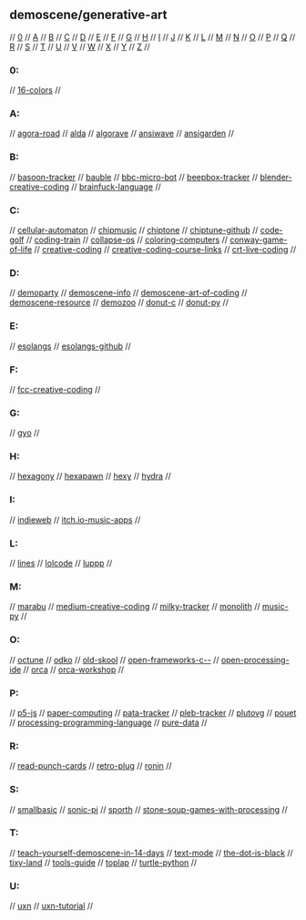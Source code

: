 ## demoscene/generative-art

// [0](#0) // [A](#a) // [B](#b) // [C](#c) // [D](#d) // [E](#e) // [F](#f) // [G](#g)
// [H](#h) // [I](#i) // [J](#j) // [K](#k) // [L](#l) // [M](#m) // [N](#n) // [O](#o)
// [P](#p) // [Q](#q) // [R](#r) // [S](#s) // [T](#t) // [U](#u) // [V](#v) // [W](#w)
// [X](#x) // [Y](#y) // [Z](#z) //

### 0:
// [16-colors](https://16colo.rs/)
//

### A:
// [agora-road](https://agoraroad.com/)
// [alda](https://github.com/alda-lang/alda)
// [algorave](https://algorave.com/)
// [ansiwave](https://ansiwave.net/)
// [ansigarden](https://www.ansigarden.com/#all)
//

### B:
// [basoon-tracker](https://www.stef.be/bassoontracker/)
// [bauble](https://github.com/ianthehenry/bauble)
// [bbc-micro-bot](https://www.bbcmicrobot.com/)
// [beepbox-tracker](https://beepbox.co)
// [blender-creative-coding](https://tabreturn.github.io/code/blender/python/2020/06/06/a_quick_intro_to_blender_creative_coding-part_1_of_3.html)
// [brainfuck-language](https://gist.github.com/roachhd/dce54bec8ba55fb17d3a)
//

### C:
// [cellular-automaton](https://pypi.org/project/cellular-automaton/)
// [chipmusic](https://chipmusic.org/)
// [chiptone](https://sfbgames.itch.io/chiptone)
// [chiptune-github](https://github.com/topics/chiptune)
// [code-golf](https://github.com/topics/code-golf)
// [coding-train](https://thecodingtrain.com)
// [collapse-os](https://collapseos.org/)
// [coloring-computers](https://ipfs.io/ipfs/QmYz7DPRWypGQcbAHr7Mi8EKB6ntSPsEnUsCXbAhBiHQZP/)
// [conway-game-of-life](https://www.youtube.com/watch?v=xP5-iIeKXE8&t=89s)
// [creative-coding](https://www.iquilezles.org)
// [creative-coding-course-links](https://www.reddit.com/r/creativecoding/comments/2ijcpc/is_there_any_free_online_course_on_creative_coding/)
// [crt-live-coding](https://github.com/Swordfish90/crt-live-coding)
//

### D:
// [demoparty](https://www.demoparty.net/)
// [demoscene-info](https://www.demoscene.info/)
// [demoscene-art-of-coding](http://demoscene-the-art-of-coding.net/)
// [demoscene-resource](http://www.pouet.net/index.php)
// [demozoo](https://demozoo.org/)
// [donut-c](https://www.a1k0n.net/2011/07/20/donut-math.html)
// [donut-py](https://github.com/RandomThings23/donut)
//

### E:
// [esolangs](https://esolangs.org/wiki/Esoteric_programming_language)
// [esolangs-github](https://github.com/topics/esoteric-language)
//

### F:
// [fcc-creative-coding](https://www.freecodecamp.org/news/an-introduction-to-generative-art-what-it-is-and-how-you-make-it-b0b363b50a70)
//

### G:
// [gyo](https://wiki.xxiivv.com/site/gyo.html)
//

### H:
// [hexagony](https://hexagony.net/)
// [hexapawn](https://www.rigb.org/christmaslectures08/html/activities/sweet-computer.pdf)
// [hexy](https://avanier.studio/hexy)
// [hydra](https://github.com/ojack/hydra)
//

### I:
// [indieweb](https://indieweb.org/)
// [itch.io-music-apps](https://itch.io/tools/tag-music)
//

### L:
// [lines](https://llllllll.co/)
// [lolcode](http://www.lolcode.org/)
// [luppp](http://openavproductions.com/luppp/)
//

### M:
// [marabu](https://github.com/hundredrabbits/Marabu)
// [medium-creative-coding](https://medium.com/better-programming/getting-started-with-creative-coding-16072ff7e778)
// [milky-tracker](https://milkytracker.org/about/)
// [monolith](https://pbat.ch/wiki/monolith/)
// [music-py](https://rainbow-dreamer.github.io/musicpy/)
//

### O:
// [octune](https://github.com/fengctor/octune)
// [odko](https://github.com/comfies/odko)
// [old-skool](http://www.oldskool.org)
// [open-frameworks-c--](https://openframeworks.cc/)
// [open-processing-ide](https://openprocessing.org)
// [orca](https://github.com/hundredrabbits/Orca)
// [orca-workshop](https://github.com/okyeron/Orca-1/blob/master/WORKSHOP.md)
//

### P:
// [p5-js](https://p5js.org)
// [paper-computing](https://wiki.xxiivv.com/site/paper_computing.html)
// [pata-tracker](https://pixwlk.itch.io/pata-tracker)
// [pleb-tracker](https://github.com/danfrz/PLEBTracker)
// [plutovg](https://github.com/sammycage/plutovg)
// [pouet](https://www.pouet.net/index.php)
// [processing-programming-language](https://processing.org)
// [pure-data](https://puredata.info)
//

### R:
// [read-punch-cards](https://craftofcoding.wordpress.com/2017/01/28/read-your-own-punch-cards/)
// [retro-plug](https://github.com/tommitytom/RetroPlug)
// [ronin](https://hundredrabbits.itch.io/ronin)
//

### S:
// [smallbasic](https://smallbasic.github.io/)
// [sonic-pi](https://sonic-pi.net)
// [sporth](https://pbat.ch/proj/sporth.html)
// [stone-soup-games-with-processing](https://github.com/JohnEarnest/StoneSoup)
//

### T:
// [teach-yourself-demoscene-in-14-days](https://github.com/psenough/teach_yourself_demoscene_in_14_days)
// [text-mode](http://text-mode.org/)
// [the-dot-is-black](https://thedotisblack.com/)
// [tixy-land](https://tixy.land/)
// [tools-guide](https://blog.prototypr.io/the-short-guide-to-generative-art-creative-coding-fc36ff163708)
// [toplap](https://toplap.org/)
// [turtle-python](https://docs.python.org/3/library/turtle.html)
//

### U:
// [uxn](https://wiki.xxiivv.com/site/uxn.html)
// [uxn-tutorial](https://compudanzas.net/uxn_tutorial.html)
//
